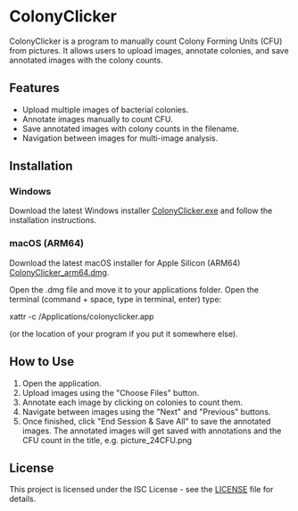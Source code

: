 # ColonyClicker

ColonyClicker is a program to manually count Colony Forming Units (CFU) from pictures. It allows users to upload images, annotate colonies, and save annotated images with the colony counts.

## Features

- Upload multiple images of bacterial colonies.
- Annotate images manually to count CFU.
- Save annotated images with colony counts in the filename.
- Navigation between images for multi-image analysis.

## Installation

### Windows
Download the latest Windows installer [ColonyClicker.exe](https://github.com/SynBioExplorer/ColonyClicker/releases/download/v1.0.0/ColonyClicker.exe) and follow the installation instructions.

### macOS (ARM64)
Download the latest macOS installer for Apple Silicon (ARM64) [ColonyClicker_arm64.dmg](https://github.com/SynBioExplorer/ColonyClicker/releases/download/v1.0.0/ColonyClicker_arm64.dmg).

Open the .dmg file and move it to your applications folder. 
Open the terminal (command + space, type in terminal, enter) type: 

xattr -c /Applications/colonyclicker.app 

(or the location of your program if you put it somewhere else).

## How to Use

1. Open the application.
2. Upload images using the "Choose Files" button.
3. Annotate each image by clicking on colonies to count them.
4. Navigate between images using the "Next" and "Previous" buttons.
5. Once finished, click "End Session & Save All" to save the annotated images.
The annotated images will get saved with annotations and the CFU count in the title, e.g. picture_24CFU.png

## License

This project is licensed under the ISC License - see the [LICENSE](LICENSE) file for details.
